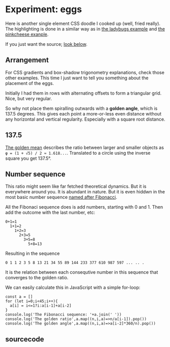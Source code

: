 <!--
  date: 9999-99-99
  modified: 9999-99-99
  slug: experiment-eggs
  type: post
  categories: code, JavaScript
  tags: cool shit
  thumbnail: experiments/eggs_screenshot_2025-04-11_212339_cpmdsn.jpg
  description: Single element eggs
  related: experiment-*
-->

# Experiment: eggs

Here is another single element CSS doodle I cooked up (well, fried really).
The highlighting is done in a similar way as in [the ladybugs example](/experiment-ladybugs) and [the pinkcheese exanple](/experiment-pinkcheese).

If you just want the source; [look below](#sourcecode).


## Arrangement

For CSS gradients and box-shadow trigonometry explanations, check those other examples. This time I just want to tell you something about the placement of the eggs.

Initially I had them in rows with alternating offsets to form a triangular grid. Nice, but very regular.

So why not place them spiralling outwards with a **golden angle**, which is 137.5 degrees. This gives each point a more-or-less even distance without any horizontal and vertical regularity. Especially with a square root distance.   


## 137.5

[The golden mean](https://en.m.wikipedia.org/wiki/Golden_ratio) describes the ratio between larger and smaller objects as `φ = (1 + √5) / 2 ≈ 1.618...`. Translated to a circle using the inverse square you get 137.5°.


## Number sequence

This ratio might seem like far fetched theoretical dynamics. But it is everywhere around you. It is abundant in nature. But it is even hiddwn in the most basic number sequence [named after Fibonacci](https://en.m.wikipedia.org/wiki/Fibonacci_sequence).

All the Fibonaci sequence does is add numbers, starting with 0 and 1. Then add the outcome with the last number, etc:

```
0+1=1
  1+1=2
    1+2=3
      2+3=5
        3+5=8
          5+8=13
```

Resulting in the sequence

```
0 1 1 2 3 5 8 13 21 34 55 89 144 233 377 610 987 597 ... .. .
```

It is the relation between each consequtive number in this sequence that converges to the golden ratio.

We can easily calculate this in JavaScript with a simple for-loop:

```
const a = []
for (let i=0;i<45;i++){
  a[i] = i<=1?i:a[i-1]+a[i-2]
}
console.log('The Fibonacci sequence: '+a.join(' '))
console.log('The golden ratio',a.map((n,i,a)=>n/a[i-1]).pop())
console.log('The golden angle',a.map((n,i,a)=>a[i-2]*360/n).pop())
```

## sourcecode

<pre><code data-language="html" data-src="/static/html/eggs.html"></code></pre>


